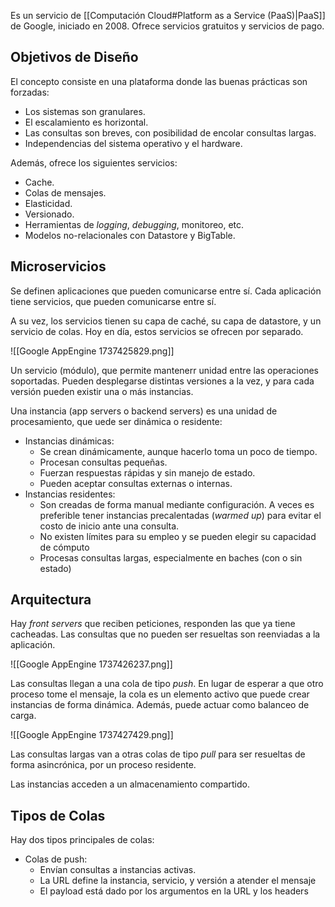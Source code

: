 Es un servicio de [[Computación Cloud#Platform as a Service (PaaS)|PaaS]] de Google, iniciado en 2008. Ofrece servicios gratuitos y servicios de pago.

## Objetivos de Diseño

El concepto consiste en una plataforma donde las buenas prácticas son forzadas:

- Los sistemas son granulares.
- El escalamiento es horizontal.
- Las consultas son breves, con posibilidad de encolar consultas largas.
- Independencias del sistema operativo y el hardware.

Además, ofrece los siguientes servicios:

- Cache.
- Colas de mensajes.
- Elasticidad.
- Versionado.
- Herramientas de *logging*, *debugging*, monitoreo, etc.
- Modelos no-relacionales con Datastore y BigTable.

## Microservicios

Se definen aplicaciones que pueden comunicarse entre sí. Cada aplicación tiene servicios, que pueden comunicarse entre sí.

A su vez, los servicios tienen su capa de caché, su capa de datastore, y un servicio de colas. Hoy en día, estos servicios se ofrecen por separado.

![[Google AppEngine 1737425829.png]]

Un servicio (módulo), que permite mantenerr unidad entre las operaciones soportadas. Pueden desplegarse distintas versiones a la vez, y para cada versión pueden existir una o más instancias.

Una instancia (app servers o backend servers) es una unidad de procesamiento, que uede ser dinámica o residente:

- Instancias dinámicas:
	- Se crean dinámicamente, aunque hacerlo toma un poco de tiempo.
	- Procesan consultas pequeñas.
	- Fuerzan respuestas rápidas y sin manejo de estado.
	- Pueden aceptar consultas externas o internas.
- Instancias residentes:
	- Son creadas de forma manual mediante configuración. A veces es preferible tener instancias precalentadas (*warmed up*) para evitar el costo de inicio ante una consulta.
	- No existen límites para su empleo y se pueden elegir su capacidad de cómputo
	- Procesas consultas largas, especialmente en baches (con o sin estado)

## Arquitectura

Hay *front servers* que reciben peticiones, responden las que ya tiene cacheadas. Las consultas que no pueden ser resueltas son reenviadas a la aplicación.

![[Google AppEngine 1737426237.png]]

Las consultas llegan a una cola de tipo *push*. En lugar de esperar a que otro proceso tome el mensaje, la cola es un elemento activo que puede crear instancias de forma dinámica. Además, puede actuar como balanceo de carga.

![[Google AppEngine 1737427429.png]]

Las consultas largas van a otras colas de tipo *pull* para ser resueltas de forma asincrónica, por un proceso residente.

Las instancias acceden a un almacenamiento compartido.

## Tipos de Colas

Hay dos tipos principales de colas:

- Colas de push:
	- Envían consultas a instancias activas.
	- La URL define la instancia, servicio, y versión a atender el mensaje
	- El payload está dado por los argumentos en la URL y los headers
